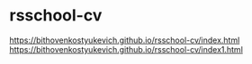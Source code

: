 # rsschool-cv
https://bithovenkostyukevich.github.io/rsschool-cv/index.html
https://bithovenkostyukevich.github.io/rsschool-cv/index1.html


